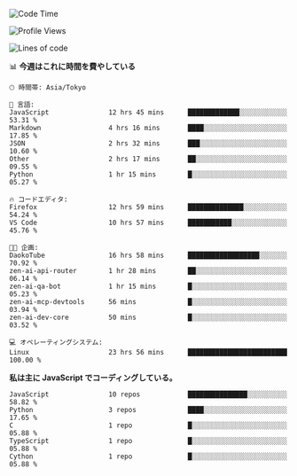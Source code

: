 <!--START_SECTION:waka-->
![Code Time](http://img.shields.io/badge/Code%20Time-247%20hrs%2036%20mins-blue)

![Profile Views](http://img.shields.io/badge/%E3%83%97%E3%83%AD%E3%83%95%E3%82%A3%E3%83%BC%E3%83%AB%E3%83%93%E3%83%A5%E3%83%BC-3-blue)

![Lines of code](https://img.shields.io/badge/%E3%80%8CHello%20World%E3%80%8D%E3%81%8B%E3%82%89%E3%80%81%E7%A7%81%E3%81%AF%E3%81%93%E3%81%86%E6%9B%B8%E3%81%84%E3%81%9F-647.8%20thousand%20%E3%82%B3%E3%83%BC%E3%83%89%E8%A1%8C-blue)

📊 **今週はこれに時間を費やしている** 

```text
🕑︎ 時間帯: Asia/Tokyo

💬 言語: 
JavaScript               12 hrs 45 mins      █████████████░░░░░░░░░░░░   53.31 % 
Markdown                 4 hrs 16 mins       ████░░░░░░░░░░░░░░░░░░░░░   17.85 % 
JSON                     2 hrs 32 mins       ███░░░░░░░░░░░░░░░░░░░░░░   10.60 % 
Other                    2 hrs 17 mins       ██░░░░░░░░░░░░░░░░░░░░░░░   09.55 % 
Python                   1 hr 15 mins        █░░░░░░░░░░░░░░░░░░░░░░░░   05.27 % 

🔥 コードエディタ: 
Firefox                  12 hrs 59 mins      ██████████████░░░░░░░░░░░   54.24 % 
VS Code                  10 hrs 57 mins      ███████████░░░░░░░░░░░░░░   45.76 % 

🐱‍💻 企画: 
DaokoTube                16 hrs 58 mins      ██████████████████░░░░░░░   70.92 % 
zen-ai-api-router        1 hr 28 mins        ██░░░░░░░░░░░░░░░░░░░░░░░   06.14 % 
zen-ai-qa-bot            1 hr 15 mins        █░░░░░░░░░░░░░░░░░░░░░░░░   05.23 % 
zen-ai-mcp-devtools      56 mins             █░░░░░░░░░░░░░░░░░░░░░░░░   03.94 % 
zen-ai-dev-core          50 mins             █░░░░░░░░░░░░░░░░░░░░░░░░   03.52 % 

💻 オペレーティングシステム: 
Linux                    23 hrs 56 mins      █████████████████████████   100.00 % 
```

**私は主に JavaScript でコーディングしている。** 

```text
JavaScript               10 repos            ███████████████░░░░░░░░░░   58.82 % 
Python                   3 repos             ████░░░░░░░░░░░░░░░░░░░░░   17.65 % 
C                        1 repo              █░░░░░░░░░░░░░░░░░░░░░░░░   05.88 % 
TypeScript               1 repo              █░░░░░░░░░░░░░░░░░░░░░░░░   05.88 % 
Cython                   1 repo              █░░░░░░░░░░░░░░░░░░░░░░░░   05.88 % 
```




<!--END_SECTION:waka-->
